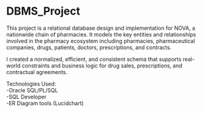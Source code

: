 # DBMS_Project
This project is a relational database design and implementation for NOVA, a nationwide chain of pharmacies. It models the key entities and relationships involved in the pharmacy ecosystem including pharmacies, pharmaceutical companies, drugs, patients, doctors, prescriptions, and contracts.

I created a normalized, efficient, and consistent schema that supports real-world constraints and business logic for drug sales, prescriptions, and contractual agreements.

Technologies Used:  
-Oracle SQL/PL/SQL  
-SQL Developer  
-ER Diagram tools (Lucidchart)   
 
